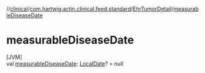 //[clinical](../../../index.md)/[com.hartwig.actin.clinical.feed.standard](../index.md)/[EhrTumorDetail](index.md)/[measurableDiseaseDate](measurable-disease-date.md)

# measurableDiseaseDate

[JVM]\
val [measurableDiseaseDate](measurable-disease-date.md): [LocalDate](https://docs.oracle.com/javase/8/docs/api/java/time/LocalDate.html)? = null

